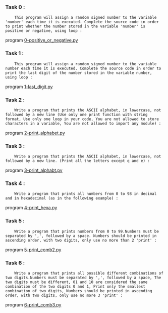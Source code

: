 ### Task 0 :
        This program will assign a random signed number to the variable 'number' each time it is executed. Complete the source code in order to print whether the number stored in the variable 'number' is positive or negative, using loop :
program [0-positive_or_negative.py](https://github.com/Mylliah/holbertonschool-higher_level_programming/blob/main/python-if_else_loops_functions/0-positive_or_negative.py)

### Task 1 :
        This program will assign a random signed number to the variable number each time it is executed. Complete the source code in order to print the last digit of the number stored in the variable number, using loop :
program [1-last_digit.py](https://github.com/Mylliah/holbertonschool-higher_level_programming/blob/main/python-if_else_loops_functions/1-last_digit.py)

### Task 2 :
        Write a program that prints the ASCII alphabet, in lowercase, not followed by a new line (Use only one print function with string format, Use only one loop in your code, You are not allowed to store characters in a variable, You are not allowed to import any module) :
program [2-print_alphabet.py](https://github.com/Mylliah/holbertonschool-higher_level_programming/blob/main/python-if_else_loops_functions/2-print_alphabet.py)

### Task 3 :
        Write a program that prints the ASCII alphabet, in lowercase, not followed by a new line. (Print all the letters except q and e) :
program [3-print_alphabt.py](https://github.com/Mylliah/holbertonschool-higher_level_programming/blob/main/python-if_else_loops_functions/3-print_alphabt.py)

### Task 4 :
        Write a program that prints all numbers from 0 to 98 in decimal and in hexadecimal (as in the following example) :
program [4-print_hexa.py](https://github.com/Mylliah/holbertonschool-higher_level_programming/blob/main/python-if_else_loops_functions/4-print_hexa.py)

### Task 5 :
        Write a program that prints numbers from 0 to 99.Numbers must be separated by ',', followed by a space. Numbers should be printed in ascending order, with two digits, only use no more than 2 'print' :
program [5-print_comb2.py](https://github.com/Mylliah/holbertonschool-higher_level_programming/blob/main/python-if_else_loops_functions/5-print_comb2.py)

### Task 6 :
        Write a program that prints all possible different combinations of two digits.Numbers must be separated by ',', followed by a space, The two digits must be different, 01 and 10 are considered the same combination of the two digits 0 and 1, Print only the smallest combination of two digits, Numbers should be printed in ascending order, with two digits, only use no more 3 'print' :
program [6-print_comb3.py](https://github.com/Mylliah/holbertonschool-higher_level_programming/blob/main/python-if_else_loops_functions/6-print_comb3.py)

